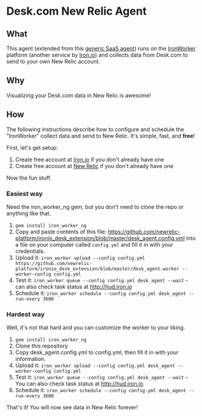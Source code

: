 # Desk.com New Relic Agent

## What

This agent (extended from this [generic SaaS agent](https://github.com/newrelic-platform/ironworker_saas_agent))
runs on the [IronWorker](http://iron.io/worker) platform (another service by [Iron.io](http://iron.io)) and collects data from
Desk.com to send to your own New Relic account.

## Why

Visualizing your Desk.com data in New Relic is awesome!

## How

The following instructions describe how to configure and schedule the "IronWorker"
collect data and send to New Relic. It's simple, fast, and **free**!

First, let's get setup:

1. Create free account at [Iron.io](http://iron.io) if you don't already have one
1. Create free account at [New Relic](http://newrelic.com) if you don't already have one

Now the fun stuff.

<!---
 NOT READY YET

### Easiest Way

Can do it all from the Iron.io UI, no code, no files, etc.

1. Log in to [HUD](https://hud.iron.io)
1. Click IronWorker on one of your projects.
1. Click Upload Turn Key Worker.
1. Enter `https://github.com/newrelic-platform/ironio_desk_extension/blob/master/desk_agent.worker` in the worker URL.
1. Fill in the config
1. Click upload
1. Click queue to run it once to test it
1. Click schedule to schedule it
--->

### Easiest way

Need the iron_worker_ng gem, but you don't need to clone the repo or anything like that.

1. `gem install iron_worker_ng`
1. Copy and paste contents of this file: https://github.com/newrelic-platform/ironio_desk_extension/blob/master/desk_agent.config.yml into a file on your computer called `config.yml` and fill it in with your credentials.
1. Upload it: `iron_worker upload --config config.yml https://github.com/newrelic-platform/ironio_desk_extension/blob/master/desk_agent.worker --worker-config config.yml`
1. Test it: `iron_worker queue --config config.yml desk_agent --wait` - can also check task status at http://hud.iron.io
1. Schedule it: `iron_worker schedule --config config.yml desk_agent --run-every 3600`

### Hardest way

Well, it's not that hard and you can customize the worker to your liking.

1. `gem install iron_worker_ng`
1. Clone this repository
1. Copy desk_agent.config.yml to config.yml, then fill it in with your information.
1. Upload it: `iron_worker upload --config config.yml desk_agent --worker-config config.yml`
1. Test it: `iron_worker queue --config config.yml desk_agent --wait` - You can also check task status at http://hud.iron.io
1. Schedule it: `iron_worker schedule --config config.yml desk_agent --run-every 3600`

That's it! You will now see data in New Relic forever!

